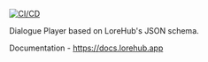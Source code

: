 [![CI/CD](https://github.com/lore-hub-app/dialogue-player-js/actions/workflows/cicd.yml/badge.svg)](https://github.com/lore-hub-app/dialogue-player-js/actions/workflows/cicd.yml)

Dialogue Player based on LoreHub's JSON schema.

Documentation - https://docs.lorehub.app


